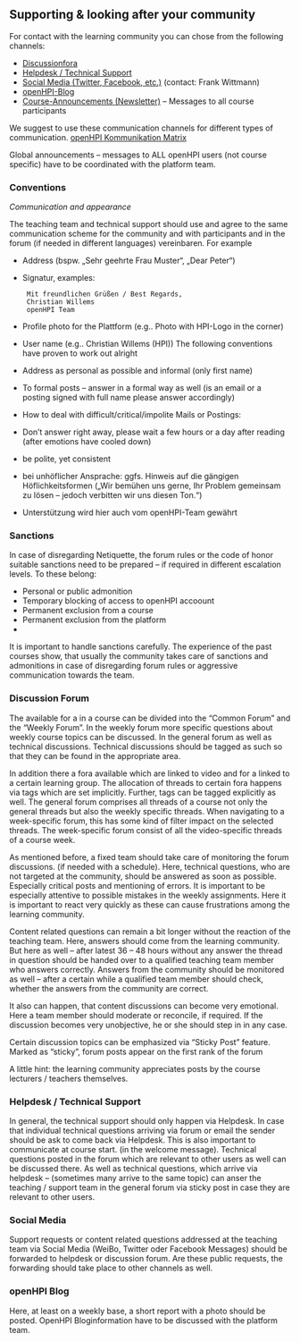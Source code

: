## Supporting & looking after your community ##

For contact with the learning community you can chose from the following channels:

 - [Discussionfora]()
 - [Helpdesk / Technical Support]()
 - [Social Media (Twitter, Facebook, etc.)]() (contact: Frank Wittmann)
 - [openHPI-Blog]()
 - [Course-Announcements (Newsletter)]() – Messages to all course participants

We suggest to use these communication channels for different types of communication.
[openHPI Kommunikation Matrix]()

Global announcements – messages to ALL openHPI users (not course specific) have to be coordinated with the platform team.


### Conventions ###

*Communication and appearance*

The teaching team and technical support should use and agree to the same communication scheme for the community and with participants and in the forum
 (if needed in different languages) vereinbaren. For example

 - Address (bspw. „Sehr geehrte Frau Muster“, „Dear Peter“)
 - Signatur, examples:

		Mit freundlichen Grüßen / Best Regards,
		Christian Willems
		openHPI Team

 - Profile photo for the Plattform (e.g.. Photo with HPI-Logo in the corner)
 - User name (e.g.. Christian Willems (HPI))
The following conventions have proven to work out alright
 - Address as personal as possible and informal (only first name)
 - To formal posts – answer in a formal way as well (is an email or a posting signed with full name please answer accordingly)
 - How to deal with difficult/critical/impolite Mails or Postings:
 - Don’t answer right away, please wait a few hours or a day after reading (after emotions have cooled down)
 - be polite, yet consistent
 - bei unhöflicher Ansprache: ggfs. Hinweis auf die gängigen Höflichkeitsformen („Wir bemühen uns gerne, Ihr Problem gemeinsam zu lösen – jedoch verbitten wir uns diesen Ton.“)
 - Unterstützung wird hier auch vom openHPI-Team gewährt


### Sanctions ###

In case of disregarding Netiquette, the forum rules or the code of honor suitable sanctions need to be prepared – if required in different escalation levels. To these belong:
 
 - Personal or public admonition
 - Temporary blocking of access to openHPI accoount
 - Permanent exclusion from a course
 - Permanent exclusion from the platform
 - 
It is important to handle sanctions carefully. The experience of the past courses show, that usually the community takes care of sanctions and admonitions in case of disregarding forum rules or aggressive communication towards the team.

### Discussion Forum ###

The available for a in a course can be divided into the “Common Forum” and the “Weekly Forum”. In the weekly forum more specific questions about weekly course topics can be discussed. In the general forum as well as technical discussions. Technical discussions should be tagged as such so that they can be found in the appropriate area.

In addition there a fora available which are linked to video and for a linked to a certain learning group. The allocation of threads to certain fora happens via tags which are set implicitly. Further, tags can be tagged explicitly as well. The general forum comprises all threads of a course not only the general threads but also the weekly specific threads. When navigating to a week-specific forum, this has some kind of filter impact on the selected threads. The week-specific forum consist of all the video-specific threads of a course week.

As mentioned before, a fixed team should take care of monitoring the forum discussions. (if needed with a schedule). Here, technical questions, who are not targeted at the community, should be answered as soon as possible. Especially critical posts and mentioning of errors. It is important to be especially attentive to possible mistakes in the weekly assignments. Here it is important to react very quickly as these can cause frustrations among the learning community.

Content related questions can remain a bit longer without the reaction of the teaching team. Here, answers should come from the learning community. But here as well – after latest 36 – 48 hours without any answer the thread in question should be handed over to a qualified teaching team member who answers correctly. Answers from the community should be monitored as well – after a certain while a qualified team member should check, whether the answers from the community are correct.

It also can happen, that content discussions can become very emotional. Here a team member should moderate or reconcile, if required. If the discussion becomes very unobjective, he or she should step in in any case.

Certain discussion topics can be emphasized via “Sticky Post” feature. Marked as “sticky”, forum posts appear on the first rank of the forum

A little hint: the learning community appreciates posts by the course lecturers / teachers themselves.


### Helpdesk / Technical Support ###

In general, the technical support should only happen via Helpdesk. In case that individual technical questions arriving via forum or email the sender should be ask to come back via Helpdesk. This is also important to communicate at course start. (in the welcome message).
Technical questions posted in the forum which are relevant to other users as well can be discussed there. As well as technical questions, which arrive via helpdesk – (sometimes many arrive to the same topic) can anser the teaching / support team in the general forum via sticky post in case they are relevant to other users.


### Social Media ###

Support requests or content related questions addressed at the teaching team via Social Media (WeiBo, Twitter oder Facebook Messages) should be forwarded to helpdesk or discussion forum. Are these public requests, the forwarding should take place to other channels as well.

### openHPI Blog ###

Here, at least on a weekly base, a short report with a photo should be posted. OpenHPI Bloginformation have to be discussed with the platform team.
